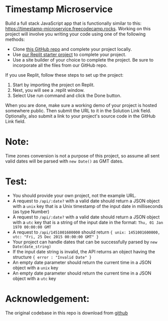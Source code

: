 # Timestamp Microservice

Build a full stack JavaScript app that is functionally similar to this: https://timestamp-microservice.freecodecamp.rocks. Working on this project will involve you writing your code using one of the following methods:

- Clone [this GitHub repo](https://github.com/freeCodeCamp/boilerplate-project-timestamp/) and complete your project locally.
- Use [our Replit starter project](https://replit.com/github/freeCodeCamp/boilerplate-project-timestamp) to complete your project.
- Use a site builder of your choice to complete the project. Be sure to incorporate all the files from our GitHub repo.

If you use Replit, follow these steps to set up the project:
1. Start by importing the project on Replit.
2. Next, you will see a .replit window.
3. Select Use run command and click the Done button.

When you are done, make sure a working demo of your project is hosted somewhere public. Then submit the URL to it in the Solution Link field. Optionally, also submit a link to your project's source code in the GitHub Link field.

# Note:
Time zones conversion is not a purpose of this project, so assume all sent valid dates will be parsed with `new Date()` as GMT dates.

# Test:
- You should provide your own project, not the example URL.
- A request to `/api/:date?` with a valid date should return a JSON object with a `unix` key that is a Unix timestamp of the input date in milliseconds (as type Number)
- A request to `/api/:date?` with a valid date should return a JSON object with a `utc` key that is a string of the input date in the format: `Thu, 01 Jan 1970 00:00:00 GMT`
- A request to `/api/1451001600000` should return `{ unix: 1451001600000, utc: "Fri, 25 Dec 2015 00:00:00 GMT" }`
- Your project can handle dates that can be successfully parsed by `new Date(date_string)`
- If the input date string is invalid, the API returns an object having the structure `{ error : "Invalid Date" }`
- An empty date parameter should return the current time in a JSON object with a `unix` key
- An empty date parameter should return the current time in a JSON object with a `utc` key

# Acknowledgement:
The original codebase in this repo is download from [github](https://github.com/freeCodeCamp/boilerplate-project-timestamp/)